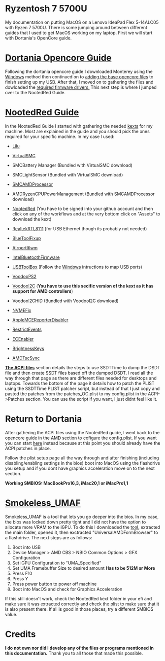 # Ryzentosh 7 5700U
My documentation on putting MacOS on a Lenovo IdeaPad Flex 5-14ALC05 with Ryzen 7 5700U. There is some jumping around between different guides that I used to get MacOS working on my laptop. First we will start with Dortania's OpenCore guide.

# [Dortania Opencore Guide](https://dortania.github.io/OpenCore-Install-Guide/prerequisites.html)
Following the dortania opencore guide I downloaded Monterey using the [Windows](https://dortania.github.io/OpenCore-Install-Guide/installer-guide/windows-install.html) method then continued on to [adding the base opencore files](https://dortania.github.io/OpenCore-Install-Guide/installer-guide/opencore-efi.html)
to finish setting up my USB. After that, I moved on to gathering the files and dowloaded the [required firmware drivers.](https://dortania.github.io/OpenCore-Install-Guide/ktext.html#must-haves](https://dortania.github.io/OpenCore-Install-Guide/ktext.html#universal)) This next step is where I jumped over to the NootedRed Guide.
# [NootedRed Guide](https://chefkissinc.github.io/guide)
In the NootedRed Guide I started with gathering the needed [kexts](https://chefkissinc.github.io/guide/gathering-files/kexts) for my machine. Most are explained in the guide and you should pick the ones required for your specific machine. In my case I used: 

* [Lilu](https://github.com/acidanthera/Lilu)

* [VirtualSMC](https://github.com/acidanthera/VirtualSMC/releases)

* SMCBattery Manager (Bundled with VirtualSMC download)

* SMCLightSensor (Bundled with VirtualSMC download)

* [SMCAMDProcessor](https://github.com/trulyspinach/SMCAMDProcessor/releases)

* AMDRyzenCPUPowerManagement (Bundled with SMCAMDProcessor download)

* [NootedRed](https://github.com/ChefKissInc/NootedRed/actions) (You have to be signed into your github account and then click on any of the workflows and at the very bottom click on "Assets" to download the kext)

* [RealtekRTL8111](https://github.com/Mieze/RTL8111_driver_for_OS_X/releases) (for USB Ethernet though its probably not needed)

* [BlueToolFixup](https://github.com/acidanthera/BrcmPatchRAM/releases)

* [AirportItlwm](https://github.com/OpenIntelWireless/itlwm/releases)

* [IntelBluetoothFirmware](https://github.com/OpenIntelWireless/IntelBluetoothFirmware/releases)

* [USBToolBox](https://github.com/USBToolBox/kext/releases/tag/1.1.1) (Follow the [Windows](https://github.com/USBToolBox/tool#readme) intructions to map USB ports)

* [VoodooPS2](https://github.com/acidanthera/VoodooPS2/releases)

* [VoodooI2C](https://chefkissinc.github.io/Extras/Kexts/VoodooI2C.zip) (**You have to use this secific version of the kext as it has support for AMD controllers**)

* VoodooI2CHID (Bundled with VoodooI2C download)

* [NVMEFix](https://github.com/acidanthera/NVMeFix/releases)

* [AppleMCEReporterDisabler](https://chefkissinc.github.io/Extras/Kexts/AppleMCEReporterDisabler.zip)

* [RestrictEvents](https://github.com/acidanthera/RestrictEvents/releases)

* [ECEnabler](https://github.com/1Revenger1/ECEnabler/releases)

* [BrightnessKeys](https://github.com/acidanthera/BrightnessKeys/releases)

* [AMDTscSync](https://github.com/naveenkrdy/AmdTscSync/releases)
  


[**The ACPI files**](https://chefkissinc.github.io/guide/gathering-files/acpi) section details the steps to use SSDTTime to dump the DSDT file and then create SSDT files based off the dumped DSDT. I read all the way through that page as there are different files needed for desktops and laptops. Towards the bottom of the page it details how to patch the PLIST using the SSDTTime PLIST patcher script, but instead of that I just copy and pasted the patches from the patches_OC.plist to my config.plist in the ACPI->Patches section. You can use the script if you want, I just didnt feel like it.

# Return to Dortania
After gathering the ACPI files using the NootedRed guide, I went back to the opencore guide in the [AMD](https://dortania.github.io/OpenCore-Install-Guide/AMD/zen.html#ryzen-and-threadripper-17h-and-19h) section to cofigure the config.plist. If you want you can start [here](https://dortania.github.io/OpenCore-Install-Guide/AMD/zen.html#booter) instead because at this point you should already have the ACPI patches in place.

Follow the plist setup page all the way through and after finishing (including disabling/enabling settings in the bios) boot into MacOS using the flashdrive you setup and if you dont have graphics acceleration move on to the next section.

**Working SMBIOS: MacBookPro16,3, iMac20,1 or iMacPro1,1**

# [Smokeless_UMAF](https://github.com/DavidS95/Smokeless_UMAF#readme)
Smokeless_UMAF is a tool that lets you go deeper into the bios. In my case, the bios was locked down pretty tight and I did not have the option to allocate more VRAM to the iGPU. To do this I downloaded the [tool](https://github.com/DavidS95/Smokeless_UMAF/archive/refs/heads/main.zip), extracted the main folder, opened it, then exctracted "UniversalAMDFormBrowser" to a flashdrive. The next steps are as follows:

1. Boot into USB
2. Device Manager > AMD CBS > NBIO Common Options > GFX Configuration
3. Set iGPU Configuration to "UMA_Specified"
4. Set UMA Framebuffer Size to desired amount **Has to be 512M or More**
5. Press F10
6. Press Y
7. Press power button to power off machine
8. Boot into MacOS and check for Graphics Acceleration

If this still doesn't work, check the NootedRed kext folder in your efi and make sure it was extracted correctly and check the plist to make sure that it is also present there. If all is good in those places, try a different SMBIOS value.

# Credits
**I do not own nor did I develop any of the files or programs mentioned in this documentation.**
Thank you to all those that made this possible.


